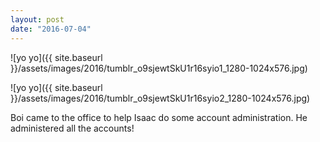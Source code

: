 ```yaml
---
layout: post
date: "2016-07-04"
---
```


![yo yo]({{ site.baseurl }}/assets/images/2016/tumblr_o9sjewtSkU1r16syio1_1280-1024x576.jpg)

![yo yo]({{ site.baseurl }}/assets/images/2016/tumblr_o9sjewtSkU1r16syio2_1280-1024x576.jpg)

Boi came to the office to help Isaac do some account administration. He administered all the accounts!
